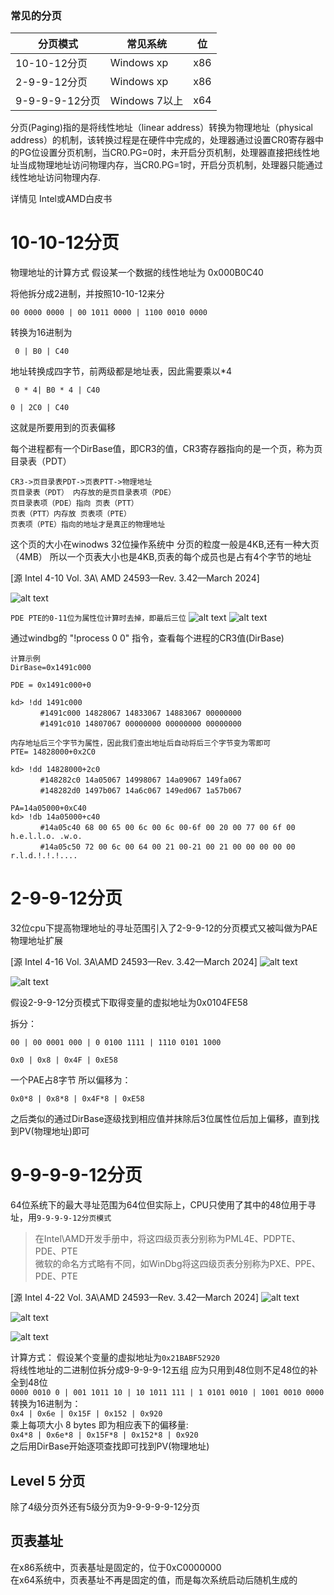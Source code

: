 ### 常见的分页
|分页模式|常见系统|位|
|---|---|---|
|10-10-12分页|Windows xp|x86|
|2-9-9-12分页|Windows xp|x86|
|9-9-9-9-12分页|Windows 7以上|x64|

分页(Paging)指的是将线性地址（linear address）转换为物理地址（physical address）的机制，该转换过程是在硬件中完成的，处理器通过设置CR0寄存器中的PG位设置分页机制，当CR0.PG=0时，未开启分页机制，处理器直接把线性地址当成物理地址访问物理内存，当CR0.PG=1时，开启分页机制，处理器只能通过线性地址访问物理内存.

详情见 Intel或AMD白皮书

# 10-10-12分页

物理地址的计算方式
假设某一个数据的线性地址为 0x000B0C40

将他拆分成2进制，并按照10-10-12来分

`00 0000 0000 | 00 1011 0000 | 1100 0010 0000`

转换为16进制为

` 0 | B0 | C40`

地址转换成四字节，前两级都是地址表，因此需要乘以*4

` 0 * 4| B0 * 4 | C40`

`0 | 2C0 | C40`

这就是所要用到的页表偏移

每个进程都有一个DirBase值，即CR3的值，CR3寄存器指向的是一个页，称为页目录表（PDT）

```
CR3->页目录表PDT->页表PTT->物理地址
页目录表（PDT） 内存放的是页目录表项（PDE）
页目录表项（PDE）指向 页表（PTT）
页表（PTT）内存放 页表项（PTE）
页表项（PTE）指向的地址才是真正的物理地址
```
这个页的大小在winodws 32位操作系统中
分页的粒度一般是4KB,还有一种大页（4MB）
所以一个页表大小也是4KB,页表的每个成员也是占有4个字节的地址

[源  Intel 4-10 Vol. 3A\ AMD 24593—Rev. 3.42—March 2024]

![alt text](ImageFile\1010124KByte.png)

`PDE PTE的0-11位为属性位计算时去掉，即最后三位`
![alt text](ImageFile\PDE4Kbyte.png)
![alt text](ImageFile\4-KbytePTE.png)



通过windbg的 "!process 0 0" 指令，查看每个进程的CR3值(DirBase)
```
计算示例
DirBase=0x1491c000

PDE = 0x1491c000+0

kd> !dd 1491c000
　　　　#1491c000 14828067 14833067 14883067 00000000
　　　　#1491c010 14807067 00000000 00000000 00000000

内存地址后三个字节为属性，因此我们查出地址后自动将后三个字节变为零即可
PTE= 14828000+0x2C0

kd> !dd 14828000+2c0
　　　　#148282c0 14a05067 14998067 14a09067 149fa067
　　　　#148282d0 1497b067 14a6c067 149ed067 1a57b067

PA=14a05000+0xC40
kd> !db 14a05000+c40
　　　　#14a05c40 68 00 65 00 6c 00 6c 00-6f 00 20 00 77 00 6f 00 h.e.l.l.o. .w.o.
　　　　#14a05c50 72 00 6c 00 64 00 21 00-21 00 21 00 00 00 00 00 r.l.d.!.!.!....
```

# 2-9-9-12分页
32位cpu下提高物理地址的寻址范围引入了2-9-9-12的分页模式又被叫做为PAE物理地址扩展



[源 Intel 4-16 Vol. 3A\AMD 24593—Rev. 3.42—March 2024]
![alt text](ImageFile\299124Kbyte.png)

![alt text](ImageFile\PAEPagingLegacy-Mode.png)

假设2-9-9-12分页模式下取得变量的虚拟地址为0x0104FE58

拆分：

`00 | 00 0001 000 | 0 0100 1111 | 1110 0101 1000`

`0x0 | 0x8 | 0x4F | 0xE58`

一个PAE占8字节 所以偏移为：

`0x0*8 | 0x8*8 | 0x4F*8 | 0xE58`

之后类似的通过DirBase逐级找到相应值并抹除后3位属性位后加上偏移，直到找到PV(物理地址)即可

# 9-9-9-9-12分页
64位系统下的最大寻址范围为64位但实际上，CPU只使用了其中的48位用于寻址，用`9-9-9-9-12分页模式`

>在Intel\AMD开发手册中，将这四级页表分别称为PML4E、PDPTE、PDE、PTE<br>
微软的命名方式略有不同，如WinDbg将这四级页表分别称为PXE、PPE、PDE、PTE

[源 Intel 4-22 Vol. 3A\AMD 24593—Rev. 3.42—March 2024]
![alt text](ImageFile\9999124KByte.png)

![alt text](ImageFile\4LevelPaging.png)

![alt text](ImageFile\4KbytePTELongMode.png)

计算方式：
假设某个变量的虚拟地址为`0x21BABF52920`<br>
将线性地址的二进制位拆分成9-9-9-9-12五组 应为只用到48位则不足48位的补全到48位<br>
`0000 0010 0 | 001 1011 10 | 10 1011 111 | 1 0101 0010 | 1001 0010 0000`<br>
转换为16进制为：<br>
`0x4 | 0x6e | 0x15F | 0x152 | 0x920`<br>
乘上每项大小 8 bytes 即为相应表下的偏移量:<br>
`0x4*8 | 0x6e*8 | 0x15F*8 | 0x152*8 | 0x920`<br>
之后用DirBase开始逐项查找即可找到PV(物理地址)

## Level 5 分页
除了4级分页外还有5级分页为9-9-9-9-9-12分页


## 页表基址
在x86系统中，页表基址是固定的，位于0xC0000000<br>
在x64系统中，页表基址不再是固定的值，而是每次系统启动后随机生成的